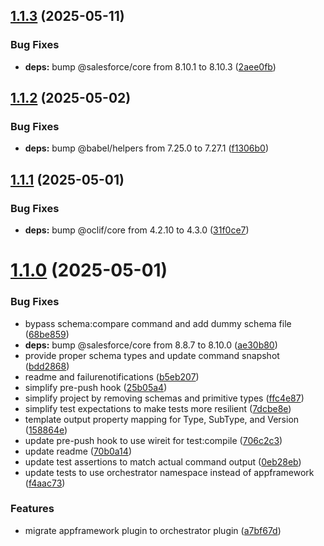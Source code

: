 ## [1.1.3](https://github.com/salesforcecli/plugin-orchestrator/compare/1.1.2...1.1.3) (2025-05-11)

### Bug Fixes

- **deps:** bump @salesforce/core from 8.10.1 to 8.10.3 ([2aee0fb](https://github.com/salesforcecli/plugin-orchestrator/commit/2aee0fb0747d6cd05ef14ef6ad68f1afffa17e61))

## [1.1.2](https://github.com/salesforcecli/plugin-orchestrator/compare/1.1.1...1.1.2) (2025-05-02)

### Bug Fixes

- **deps:** bump @babel/helpers from 7.25.0 to 7.27.1 ([f1306b0](https://github.com/salesforcecli/plugin-orchestrator/commit/f1306b025979feeb704587a85d9a7a4e5baef58c))

## [1.1.1](https://github.com/salesforcecli/plugin-orchestrator/compare/1.1.0...1.1.1) (2025-05-01)

### Bug Fixes

- **deps:** bump @oclif/core from 4.2.10 to 4.3.0 ([31f0ce7](https://github.com/salesforcecli/plugin-orchestrator/commit/31f0ce72ac8b5e29ffaeef9a143e1eb4935627b0))

# [1.1.0](https://github.com/salesforcecli/plugin-orchestrator/compare/a7bf67ddf0dda6de77e6250fdf6dff694d6cd870...1.1.0) (2025-05-01)

### Bug Fixes

- bypass schema:compare command and add dummy schema file ([68be859](https://github.com/salesforcecli/plugin-orchestrator/commit/68be859736483698d6b42a9c8e07443a77a95479))
- **deps:** bump @salesforce/core from 8.8.7 to 8.10.0 ([ae30b80](https://github.com/salesforcecli/plugin-orchestrator/commit/ae30b802fd47d94788f7aaa3cfa7d05636766400))
- provide proper schema types and update command snapshot ([bdd2868](https://github.com/salesforcecli/plugin-orchestrator/commit/bdd2868ffbafd54ca0e935b15fd7b1a6d24bcf9e))
- readme and failurenotifications ([b5eb207](https://github.com/salesforcecli/plugin-orchestrator/commit/b5eb207bf9ffdf64329068df8c31d0c41cfa713b))
- simplify pre-push hook ([25b05a4](https://github.com/salesforcecli/plugin-orchestrator/commit/25b05a48e7182800efc8e51b4ca643760b13b220))
- simplify project by removing schemas and primitive types ([ffc4e87](https://github.com/salesforcecli/plugin-orchestrator/commit/ffc4e879af98fdf5b281b3406dda80a908f2335d))
- simplify test expectations to make tests more resilient ([7dcbe8e](https://github.com/salesforcecli/plugin-orchestrator/commit/7dcbe8e8bdd45c1e759ab2951650c2851376629d))
- template output property mapping for Type, SubType, and Version ([158864e](https://github.com/salesforcecli/plugin-orchestrator/commit/158864ece9ce2864c8393e481905b5468ed001aa))
- update pre-push hook to use wireit for test:compile ([706c2c3](https://github.com/salesforcecli/plugin-orchestrator/commit/706c2c3bf1e4a79c8a8598d895737c8db0c200c0))
- update readme ([70b0a14](https://github.com/salesforcecli/plugin-orchestrator/commit/70b0a1405d87283260e67a39b255ecbb00f84718))
- update test assertions to match actual command output ([0eb28eb](https://github.com/salesforcecli/plugin-orchestrator/commit/0eb28eb1a791ba0812896931ee86d33c228e5a7b))
- update tests to use orchestrator namespace instead of appframework ([f4aac73](https://github.com/salesforcecli/plugin-orchestrator/commit/f4aac735e30f91a558d2bbcf961eab934587528f))

### Features

- migrate appframework plugin to orchestrator plugin ([a7bf67d](https://github.com/salesforcecli/plugin-orchestrator/commit/a7bf67ddf0dda6de77e6250fdf6dff694d6cd870))

